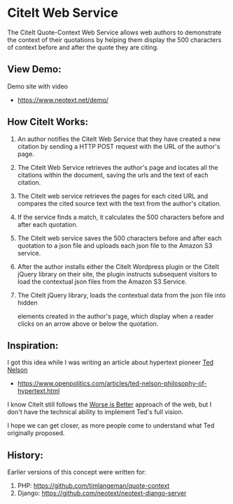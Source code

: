 # CiteIt Web Service

The CiteIt Quote-Context Web Service allows web authors
to demonstrate the context of their quotations by helping them display the
500 characters of context before and after the quote they are citing.

## View Demo: ##
Demo site with video
  * https://www.neotext.net/demo/


## How CiteIt Works:

1. An author notifies the CiteIt Web Service that they have created a new
citation by sending a HTTP POST request with the URL of the author's page.

1. The CiteIt Web Service retrieves the author's page and locates all the
citations within the document, saving the urls and the text of each citation.

1. The CiteIt web service retrieves the pages for each cited URL and
compares the cited source text with the text from the author's citation.

1. If the service finds a match, it calculates the 500 characters before
and after each quotation.

1. The CiteIt web service saves the 500 characters before and after each
quotation to a json file and uploads each json file to the Amazon S3 service.

1. After the author installs either the CiteIt Wordpress plugin
or the CiteIt jQuery library on their site, the plugin instructs subsequent
visitors to load the contextual json files from the Amazon S3 Service.

1. The CiteIt jQuery library, loads the contextual data from the json file
into hidden <div> elements created in the author's page, which display when
a reader clicks on an arrow above or below the quotation.

## Inspiration:
I got this idea while I was writing an article about hypertext pioneer
[Ted Nelson](https://en.wikipedia.org/wiki/Ted_Nelson)

  * https://www.openpolitics.com/articles/ted-nelson-philosophy-of-hypertext.html

I know CiteIt still follows the [Worse is Better](https://en.wikipedia.org/wiki/Worse_is_better) 
approach of the web, but I don't have the technical ability to 
implement Ted's full vision.

I hope we can get closer, as more people come
to understand what Ted originally proposed.


## History:
Earlier versions of this concept were written for:
1. PHP: https://github.com/timlangeman/quote-context
1. Django: https://github.com/neotext/neotext-django-server
